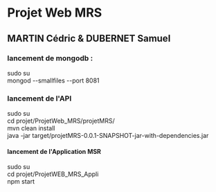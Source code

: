 # Projet Web MRS
## MARTIN Cédric & DUBERNET Samuel

### lancement de mongodb : 
sudo su  
mongod --smallfiles --port 8081  

### lancement de l'API 
sudo su  
cd projet/ProjetWeb_MRS/projetMRS/  
mvn clean install  
java -jar target/projetMRS-0.0.1-SNAPSHOT-jar-with-dependencies.jar  

#### lancement de l'Application MSR 
sudo su  
cd projet/ProjetWEB_MRS_Appli  
npm start  
